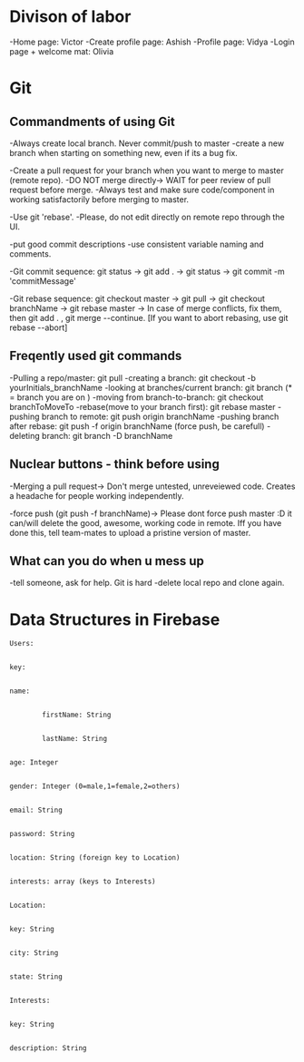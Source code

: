# Divison of labor
-Home page:           Victor
-Create profile page: Ashish
-Profile page:        Vidya
-Login page + welcome mat: Olivia

# Git

## Commandments of using Git
-Always create local branch. Never commit/push to master
-create a new branch when starting on something new, even if its a bug fix.

-Create a pull request for your branch when you want to merge to master (remote repo).
-DO NOT merge directly-> WAIT for peer review of pull request before merge.
-Always test and make sure code/component in working satisfactorily before merging to master.

-Use git 'rebase'.
-Please, do not edit directly on remote repo through the UI.

-put good commit descriptions
-use consistent variable naming and comments.

-Git commit sequence: git status -> git add . -> git status -> git commit -m 'commitMessage'

-Git rebase sequence: git checkout master -> git pull -> git checkout branchName -> git rebase master -> In case of merge conflicts, fix them, then git add . , git merge --continue. [If you want to abort rebasing, use git rebase --abort]

## Freqently used git commands
-Pulling a repo/master: git pull
-creating a branch: git checkout -b yourInitials_branchName
-looking at branches/current branch: git branch (* = branch you are on )
-moving from branch-to-branch:  git checkout branchToMoveTo
-rebase(move to your branch first): git rebase master
-pushing branch to remote: git push origin branchName
-pushing branch after rebase: git push -f origin branchName (force push, be carefull)
-deleting branch: git branch -D branchName

## Nuclear buttons - think before using
-Merging a pull request-> Don't merge untested, unreveiewed code. Creates a headache for people working independently.

-force push (git push -f branchName)-> Please dont force push master :D it can/will delete the good, awesome, working code in remote. Iff you have done this, tell team-mates to upload a pristine version of master.

## What can you do when u mess up
-tell someone, ask for help. Git is hard
-delete local repo and clone again.


# Data Structures in Firebase

    Users:


    key:


    name:


            firstName: String


            lastName: String


    age: Integer


    gender: Integer (0=male,1=female,2=others)


    email: String


    password: String


    location: String (foreign key to Location)


    interests: array (keys to Interests)


    Location:


    key: String


    city: String


    state: String


    Interests:


    key: String


    description: String




